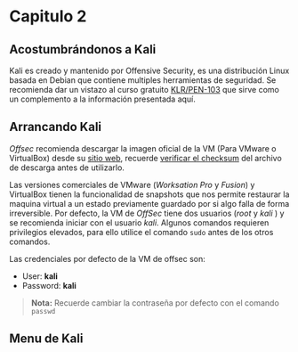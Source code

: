 # Capitulo 2

## Acostumbrándonos a Kali

Kali es creado y mantenido por Offensive Security, es una distribución Linux basada en Debian que contiene multiples herramientas de seguridad. Se recomienda dar un vistazo al curso gratuito [KLR/PEN-103](https://portal.offensive-security.com/courses/pen-103) que sirve como un complemento a la información presentada aquí.

## Arrancando Kali

*Offsec* recomienda descargar la imagen oficial de la VM (Para VMware o VirtualBox) desde su [sitio web](https://www.kali.org/get-kali/#kali-virtual-machines), recuerde [verificar el checksum](https://docs.hak5.org/hc/en-us/articles/360049922674-How-to-verify-the-SHA256-checksum-of-a-downloaded-file) del archivo de descarga antes de utilizarlo.

Las versiones comerciales de VMware (*Worksation Pro* y *Fusion*) y VirtualBox tienen la funcionalidad de snapshots que nos permite restaurar la maquina virtual a un estado previamente guardado por si algo falla de forma irreversible. Por defecto, la VM de *OffSec* tiene dos usuarios (*root* y *kali* ) y se recomienda iniciar con el usuario *kali*. Algunos comandos requieren privilegios elevados, para ello utilice el comando `sudo` antes de los otros comandos. 

Las credenciales por defecto de la VM de offsec son:

- User: **kali**
- Password: **kali**

> **Nota:** Recuerde cambiar la contraseña por defecto con el comando `passwd`

## Menu de Kali
